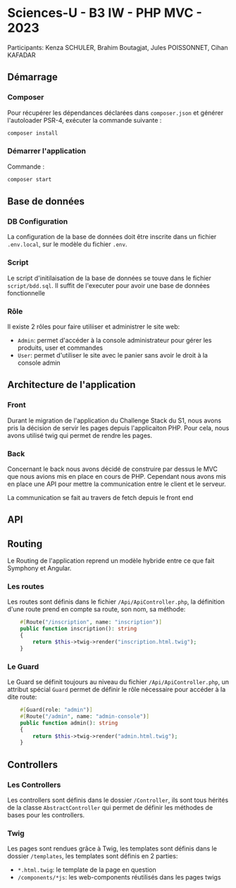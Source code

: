 # Sciences-U - B3 IW - PHP MVC - 2023

Participants: Kenza SCHULER, Brahim Boutagjat, Jules POISSONNET, Cihan KAFADAR

## Démarrage

### Composer

Pour récupérer les dépendances déclarées dans `composer.json` et générer l'autoloader PSR-4, exécuter la commande suivante :

```bash
composer install
```

### Démarrer l'application

Commande :

```bash
composer start
```

## Base de données

### DB Configuration

La configuration de la base de données doit être inscrite dans un fichier `.env.local`, sur le modèle du fichier `.env`.

### Script

Le script d'initilaisation de la base de données se touve dans le fichier `script/bdd.sql`. Il suffit de l'executer pour avoir une base de données fonctionnelle

### Rôle

Il existe 2 rôles pour faire utiliiser et administrer le site web:
- `Admin`: permet d'accéder à la console administrateur pour gérer les produits, user et commandes
- `User`: permet d'utiliser le site avec le panier sans avoir le droit à la console admin

## Architecture de l'application

### Front

Durant le migration de l'application du Challenge Stack du S1, nous avons pris la décision de servir les pages depuis l'applicaiton PHP. Pour cela, nous avons utilisé twig qui permet de rendre les pages.

### Back

Concernant le back nous avons décidé de construire par dessus le MVC que nous avions mis en place en cours de PHP. Cependant nous avons mis en place une API pour mettre la communication entre le client et le serveur.

La communication se fait au travers de fetch depuis le front end

## API

## Routing

Le Routing de l'application reprend un modèle hybride entre ce que fait Symphony et Angular.

### Les routes

Les routes sont définis dans le fichier `/Api/ApiController.php`, la définition d'une route prend en compte sa route, son nom, sa méthode:

```php
    #[Route("/inscription", name: "inscription")]
    public function inscription(): string
    {
        return $this->twig->render("inscription.html.twig");
    }
```

### Le Guard

Le Guard se définit toujours au niveau du fichier `/Api/ApiController.php`, un attribut spécial `Guard` permet de définir le rôle nécessaire pour accéder à la dite route:

```php
    #[Guard(role: "admin")]
    #[Route("/admin", name: "admin-console")]
    public function admin(): string
    {
        return $this->twig->render("admin.html.twig");
    }
```


## Controllers

###  Les Controllers

Les controllers sont définis dans le dossier `/Controller`, ils sont tous hérités de la classe `AbstractController` qui permet de définir les méthodes de bases pour les controllers.

###  Twig

Les pages sont rendues grâce à Twig, les templates sont définis dans le dossier `/templates`, les templates sont définis en 2 parties:

- `*.html.twig`: le template de la page en question
- `/components/*js`: les web-components réutilisés dans les pages twigs


